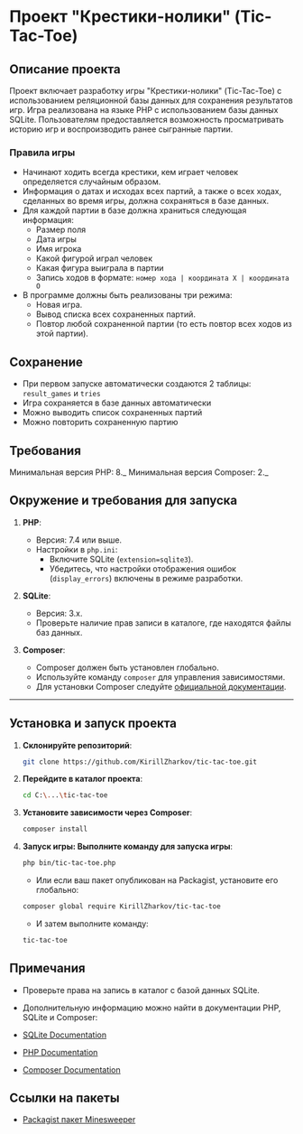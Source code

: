 # Проект "Крестики-нолики" (Tic-Tac-Toe)

## Описание проекта

Проект включает разработку игры "Крестики-нолики" (Tic-Tac-Toe) с использованием реляционной базы данных для сохранения результатов игр. Игра реализована на языке PHP с использованием базы данных SQLite. Пользователям предоставляется возможность просматривать историю игр и воспроизводить ранее сыгранные партии.

### Правила игры

- Начинают ходить всегда крестики, кем играет человек определяется случайным образом.
- Информация о датах и исходах всех партий, а также о всех ходах, сделанных во время игры, должна сохраняться в базе данных.
- Для каждой партии в базе должна храниться следующая информация:
  - Размер поля
  - Дата игры
  - Имя игрока
  - Какой фигурой играл человек
  - Какая фигура выиграла в партии
  - Запись ходов в формате:
    `номер хода | координата X | координата O`
- В программе должны быть реализованы три режима:
  - Новая игра.
  - Вывод списка всех сохраненных партий.
  - Повтор любой сохраненной партии (то есть повтор всех ходов из этой партии).

## Сохранение

- При первом запуске автоматически создаются 2 таблицы: `result_games` и `tries`
- Игра сохраняется в базе данных автоматически
- Можно выводить список сохраненных партий
- Можно повторить сохраненную партию

## Требования

Минимальная версия PHP: 8._
Минимальная версия Composer: 2._

## Окружение и требования для запуска

1. **PHP**:

   - Версия: 7.4 или выше.
   - Настройки в `php.ini`:
     - Включите SQLite (`extension=sqlite3`).
     - Убедитесь, что настройки отображения ошибок (`display_errors`) включены в режиме разработки.

2. **SQLite**:

   - Версия: 3.x.
   - Проверьте наличие прав записи в каталоге, где находятся файлы баз данных.

3. **Composer**:
   - Composer должен быть установлен глобально.
   - Используйте команду `composer` для управления зависимостями.
   - Для установки Composer следуйте [официальной документации](https://getcomposer.org/doc/00-intro.md).

---

## Установка и запуск проекта

1. **Склонируйте репозиторий**:

   ```bash
   git clone https://github.com/KirillZharkov/tic-tac-toe.git
   ```

2. **Перейдите в каталог проекта**:

   ```bash
   cd C:\...\tic-tac-toe
   ```

3. **Установите зависимости через Composer**:

   ```bash
   composer install
   ```

4. **Запуск игры: Выполните команду для запуска игры**:

   ```bash
   php bin/tic-tac-toe.php
   ```

   - Или если ваш пакет опубликован на Packagist, установите его глобально:

   ```bash
   composer global require KirillZharkov/tic-tac-toe
   ```

   - И затем выполните команду:

   ```bash
   tic-tac-toe
   ```

## Примечания

- Проверьте права на запись в каталог с базой данных SQLite.

- Дополнительную информацию можно найти в документации PHP, SQLite и Composer:

- [SQLite Documentation](https://www.sqlite.org/docs.html)
- [PHP Documentation](https://www.php.net/docs.php)
- [Composer Documentation](https://getcomposer.org/doc/)

## Ссылки на пакеты

- [Packagist пакет Minesweeper](https://packagist.org/packages/kirillzharkov/tic-tac-toe)
